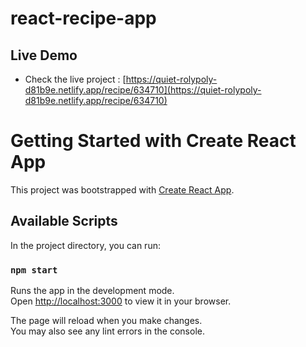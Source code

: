 # react-recipe-app

## Live Demo

- Check the live project :  [https://quiet-rolypoly-d81b9e.netlify.app/recipe/634710](https://quiet-rolypoly-d81b9e.netlify.app/recipe/634710)



# Getting Started with Create React App

This project was bootstrapped with [Create React App](https://github.com/facebook/create-react-app).

## Available Scripts

In the project directory, you can run:

### `npm start`

Runs the app in the development mode.\
Open [http://localhost:3000](http://localhost:3000) to view it in your browser.

The page will reload when you make changes.\
You may also see any lint errors in the console.

